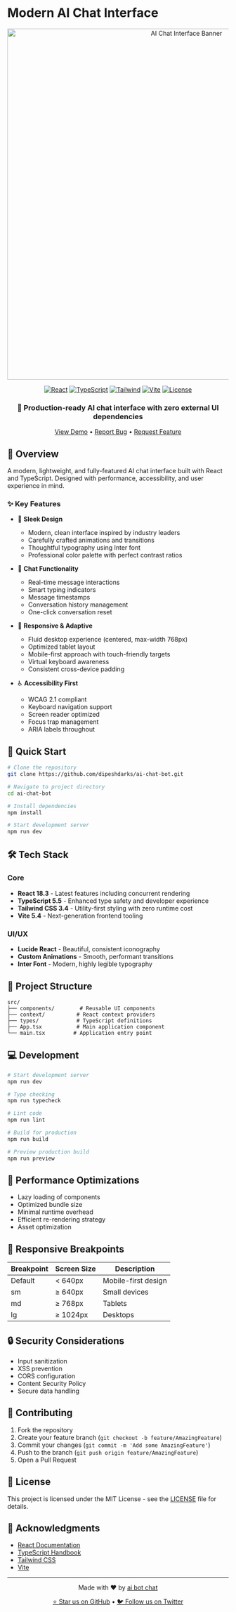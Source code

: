 # Modern AI Chat Interface

<div align="center">
  <img src="https://images.pexels.com/photos/8386440/pexels-photo-8386440.jpeg?auto=compress&cs=tinysrgb&w=1260&h=750&dpr=2" alt="AI Chat Interface Banner" width="800"/>

  [![React](https://img.shields.io/badge/React-18.3-61DAFB?logo=react&logoColor=white&style=for-the-badge)](https://reactjs.org)
  [![TypeScript](https://img.shields.io/badge/TypeScript-5.5-3178C6?logo=typescript&logoColor=white&style=for-the-badge)](https://www.typescriptlang.org)
  [![Tailwind](https://img.shields.io/badge/Tailwind-3.4-38B2AC?logo=tailwind-css&logoColor=white&style=for-the-badge)](https://tailwindcss.com)
  [![Vite](https://img.shields.io/badge/Vite-5.4-646CFF?logo=vite&logoColor=white&style=for-the-badge)](https://vitejs.dev)
  [![License](https://img.shields.io/badge/License-MIT-yellow.svg?style=for-the-badge)](https://opensource.org/licenses/MIT)
</div>

<div align="center">
  <h3>🚀 Production-ready AI chat interface with zero external UI dependencies</h3>
  
  [View Demo](https://effortless-jelly-0a9e72.netlify.app) • [Report Bug](https://github.com/yourusername/ai-chat-interface/issues) • [Request Feature](https://github.com/dipeshdarks/ai-chat-interface/issues)
</div>

## 🌟 Overview

A modern, lightweight, and fully-featured AI chat interface built with React and TypeScript. Designed with performance, accessibility, and user experience in mind.

### ✨ Key Features

- 🎨 **Sleek Design**
  - Modern, clean interface inspired by industry leaders
  - Carefully crafted animations and transitions
  - Thoughtful typography using Inter font
  - Professional color palette with perfect contrast ratios

- 💬 **Chat Functionality**
  - Real-time message interactions
  - Smart typing indicators
  - Message timestamps
  - Conversation history management
  - One-click conversation reset

- 📱 **Responsive & Adaptive**
  - Fluid desktop experience (centered, max-width 768px)
  - Optimized tablet layout
  - Mobile-first approach with touch-friendly targets
  - Virtual keyboard awareness
  - Consistent cross-device padding

- ♿ **Accessibility First**
  - WCAG 2.1 compliant
  - Keyboard navigation support
  - Screen reader optimized
  - Focus trap management
  - ARIA labels throughout

## 🚀 Quick Start

```bash
# Clone the repository
git clone https://github.com/dipeshdarks/ai-chat-bot.git

# Navigate to project directory
cd ai-chat-bot

# Install dependencies
npm install

# Start development server
npm run dev
```

## 🛠️ Tech Stack

### Core
- **React 18.3** - Latest features including concurrent rendering
- **TypeScript 5.5** - Enhanced type safety and developer experience
- **Tailwind CSS 3.4** - Utility-first styling with zero runtime cost
- **Vite 5.4** - Next-generation frontend tooling

### UI/UX
- **Lucide React** - Beautiful, consistent iconography
- **Custom Animations** - Smooth, performant transitions
- **Inter Font** - Modern, highly legible typography

## 📖 Project Structure

```
src/
├── components/        # Reusable UI components
├── context/          # React context providers
├── types/            # TypeScript definitions
├── App.tsx           # Main application component
└── main.tsx         # Application entry point
```

## 💻 Development

```bash
# Start development server
npm run dev

# Type checking
npm run typecheck

# Lint code
npm run lint

# Build for production
npm run build

# Preview production build
npm run preview
```

## 🎯 Performance Optimizations

- Lazy loading of components
- Optimized bundle size
- Minimal runtime overhead
- Efficient re-rendering strategy
- Asset optimization

## 📱 Responsive Breakpoints

| Breakpoint | Screen Size | Description |
|------------|-------------|-------------|
| Default    | < 640px     | Mobile-first design |
| sm         | ≥ 640px     | Small devices |
| md         | ≥ 768px     | Tablets |
| lg         | ≥ 1024px    | Desktops |

## 🔒 Security Considerations

- Input sanitization
- XSS prevention
- CORS configuration
- Content Security Policy
- Secure data handling

## 🤝 Contributing

1. Fork the repository
2. Create your feature branch (`git checkout -b feature/AmazingFeature`)
3. Commit your changes (`git commit -m 'Add some AmazingFeature'`)
4. Push to the branch (`git push origin feature/AmazingFeature`)
5. Open a Pull Request

## 📄 License

This project is licensed under the MIT License - see the [LICENSE](LICENSE) file for details.

## 🙏 Acknowledgments

- [React Documentation](https://react.dev)
- [TypeScript Handbook](https://www.typescriptlang.org/docs)
- [Tailwind CSS](https://tailwindcss.com)
- [Vite](https://vitejs.dev)

---

<div align="center">
  <p>Made with ❤️ by <a href="https://github.com/dipeshdarks/ai-chat-bot.git">ai bot chat</a></p>
  <p>
    <a href="https://github.com/dipeshdarks/ai-chat-bot.git">⭐ Star us on GitHub</a> •
    <a href="https://twitter.com/dipdarks">🐦 Follow us on Twitter</a>
  </p>
</div>

